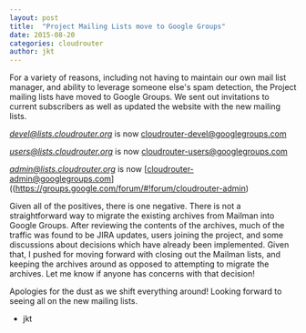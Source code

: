 ```yaml
---
layout: post
title:  "Project Mailing Lists move to Google Groups"
date: 2015-08-20
categories: cloudrouter
author: jkt 
---
```


For a variety of reasons, including not having to maintain our own mail list manager, and ability to leverage someone else's spam detection, the Project mailing lists have moved to Google Groups.  We sent out invitations to current subscribers as well as updated the website with the new mailing lists.

*devel@lists.cloudrouter.org* is now [cloudrouter-devel@googlegroups.com](https://groups.google.com/forum/#!forum/cloudrouter-devel)

*users@lists.cloudrouter.org* is now [cloudrouter-users@googlegroups.com](https://groups.google.com/forum/#!forum/cloudrouter-users)

*admin@lists.cloudrouter.org* is now [cloudrouter-admin@googlegroups.com]((https://groups.google.com/forum/#!forum/cloudrouter-admin)

Given all of the positives, there is one negative.  There is not a straightforward way to migrate the existing archives from Mailman into Google Groups.  After reviewing the contents of the archives, much of the traffic was found to be JIRA updates, users joining the project, and some discussions about decisions which have already been implemented.  Given that, I pushed for moving forward with closing out the Mailman lists, and keeping the archives around as opposed to attempting to migrate the archives.  Let me know if anyone has concerns with that decision!

Apologies for the dust as we shift everything around!  Looking forward to seeing all on the new mailing lists.

- jkt
